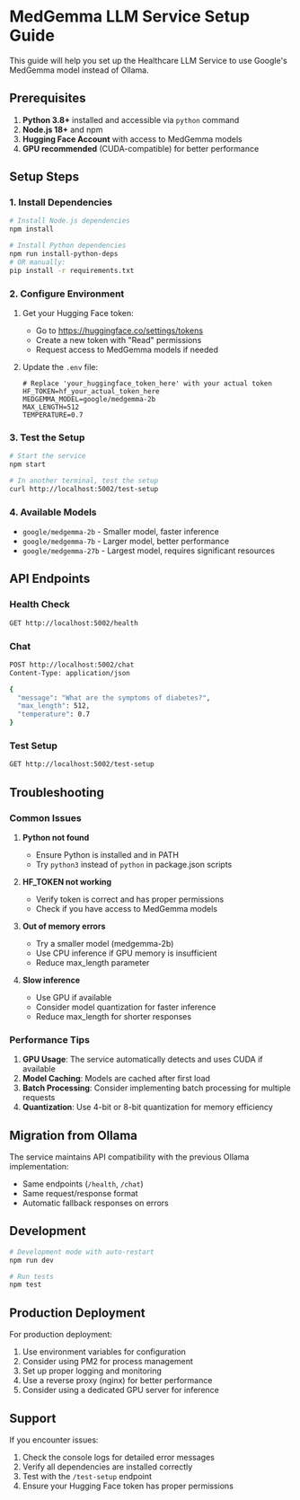 # MedGemma LLM Service Setup Guide

This guide will help you set up the Healthcare LLM Service to use Google's MedGemma model instead of Ollama.

## Prerequisites

1. **Python 3.8+** installed and accessible via `python` command
2. **Node.js 18+** and npm
3. **Hugging Face Account** with access to MedGemma models
4. **GPU recommended** (CUDA-compatible) for better performance

## Setup Steps

### 1. Install Dependencies

```bash
# Install Node.js dependencies
npm install

# Install Python dependencies
npm run install-python-deps
# OR manually:
pip install -r requirements.txt
```

### 2. Configure Environment

1. Get your Hugging Face token:
   - Go to https://huggingface.co/settings/tokens
   - Create a new token with "Read" permissions
   - Request access to MedGemma models if needed

2. Update the `.env` file:
   ```env
   # Replace 'your_huggingface_token_here' with your actual token
   HF_TOKEN=hf_your_actual_token_here
   MEDGEMMA_MODEL=google/medgemma-2b
   MAX_LENGTH=512
   TEMPERATURE=0.7
   ```

### 3. Test the Setup

```bash
# Start the service
npm start

# In another terminal, test the setup
curl http://localhost:5002/test-setup
```

### 4. Available Models

- `google/medgemma-2b` - Smaller model, faster inference
- `google/medgemma-7b` - Larger model, better performance
- `google/medgemma-27b` - Largest model, requires significant resources

## API Endpoints

### Health Check
```bash
GET http://localhost:5002/health
```

### Chat
```bash
POST http://localhost:5002/chat
Content-Type: application/json

{
  "message": "What are the symptoms of diabetes?",
  "max_length": 512,
  "temperature": 0.7
}
```

### Test Setup
```bash
GET http://localhost:5002/test-setup
```

## Troubleshooting

### Common Issues

1. **Python not found**
   - Ensure Python is installed and in PATH
   - Try `python3` instead of `python` in package.json scripts

2. **HF_TOKEN not working**
   - Verify token is correct and has proper permissions
   - Check if you have access to MedGemma models

3. **Out of memory errors**
   - Try a smaller model (medgemma-2b)
   - Use CPU inference if GPU memory is insufficient
   - Reduce max_length parameter

4. **Slow inference**
   - Use GPU if available
   - Consider model quantization for faster inference
   - Reduce max_length for shorter responses

### Performance Tips

1. **GPU Usage**: The service automatically detects and uses CUDA if available
2. **Model Caching**: Models are cached after first load
3. **Batch Processing**: Consider implementing batch processing for multiple requests
4. **Quantization**: Use 4-bit or 8-bit quantization for memory efficiency

## Migration from Ollama

The service maintains API compatibility with the previous Ollama implementation:
- Same endpoints (`/health`, `/chat`)
- Same request/response format
- Automatic fallback responses on errors

## Development

```bash
# Development mode with auto-restart
npm run dev

# Run tests
npm test
```

## Production Deployment

For production deployment:
1. Use environment variables for configuration
2. Consider using PM2 for process management
3. Set up proper logging and monitoring
4. Use a reverse proxy (nginx) for better performance
5. Consider using a dedicated GPU server for inference

## Support

If you encounter issues:
1. Check the console logs for detailed error messages
2. Verify all dependencies are installed correctly
3. Test with the `/test-setup` endpoint
4. Ensure your Hugging Face token has proper permissions